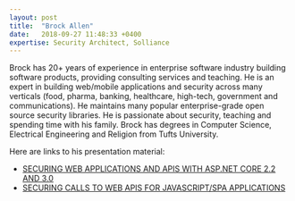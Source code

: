 ```yaml
---
layout: post
title:  "Brock Allen"
date:   2018-09-27 11:48:33 +0400
expertise: Security Architect, Solliance
---
```


Brock has 20+ years of experience in enterprise software industry building software products, providing consulting services and teaching. He is an expert in building web/mobile applications and security across many verticals (food, pharma, banking, healthcare, high-tech, government and communications). He maintains many popular enterprise-grade open source security libraries. He is passionate about security, teaching and spending time with his family. Brock has degrees in Computer Science, Electrical Engineering and Religion from Tufts University.

Here are links to his presentation material:

- [SECURING WEB APPLICATIONS AND APIS WITH ASP.NET CORE 2.2 AND 3.0](https://devintxcontent.blob.core.windows.net/showcontent/Speaker%20Presentations%20Spring%202019/Securing%20Web%20Applications%20and%20APIs%20with%20ASP.NET%20Core%202.2%20and%203.0.pdf)
- [SECURING CALLS TO WEB APIS FOR JAVASCRIPT/SPA APPLICATIONS](https://devintxcontent.blob.core.windows.net/showcontent/Speaker%20Presentations%20Spring%202019/Securing%20Web%20APIs%20for%20JavaScript%20and%20SPA%20Apps.pdf)
